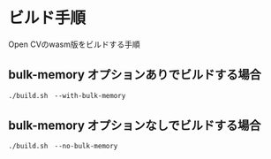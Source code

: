 # ビルド手順
Open CVのwasm版をビルドする手順

## bulk-memory オプションありでビルドする場合
```sh
./build.sh　--with-bulk-memory
```

## bulk-memory オプションなしでビルドする場合
```sh
./build.sh　--no-bulk-memory
```
